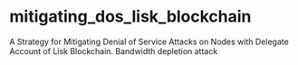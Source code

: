 # mitigating_dos_lisk_blockchain
A Strategy for Mitigating Denial of Service Attacks on Nodes with Delegate Account of Lisk Blockchain. Bandwidth depletion attack
